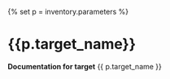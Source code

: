 {% set p = inventory.parameters %}
# {{p.target_name}}


**Documentation for target** {{ p.target_name }}